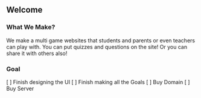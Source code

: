 ## Welcome
### What We Make?
We make a multi game websites that students and parents or even teachers can play with.
You can put quizzes and questions on the site!
Or you can share it with others also!

### Goal
[ ] Finish designing the UI
[ ] Finish making all the Goals
[ ] Buy Domain
[ ] Buy Server

<!--

**Here are some ideas to get you started:**

🙋‍♀️ A short introduction - what is your organization all about?
🌈 Contribution guidelines - how can the community get involved?
👩‍💻 Useful resources - where can the community find your docs? Is there anything else the community should know?
🍿 Fun facts - what does your team eat for breakfast?
🧙 Remember, you can do mighty things with the power of [Markdown](https://docs.github.com/github/writing-on-github/getting-started-with-writing-and-formatting-on-github/basic-writing-and-formatting-syntax)
-->
